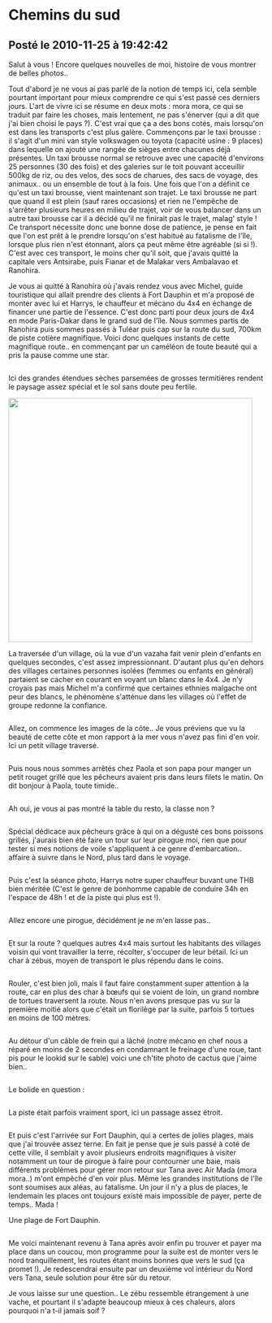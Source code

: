 # Chemins du sud
## Posté le 2010-11-25 à 19:42:42

Salut à vous ! Encore quelques nouvelles de moi, histoire de vous montrer de belles photos..

Tout d'abord je ne vous ai pas parlé de la notion de temps ici, cela semble pourtant important pour mieux comprendre ce qui s'est passé ces derniers jours. L'art de vivre ici se résume en deux mots : mora mora, ce qui se traduit par faire les choses, mais lentement, ne pas s'énerver (qui a dit que j'ai bien choisi le pays ?). C'est vrai que ça a des bons cotés, mais lorsqu'on est dans les transports c'est plus galère. Commençons par le taxi brousse : il s'agit d'un mini van style volkswagen ou toyota (capacité usine : 9 places) dans lequelle on ajouté une rangée de sièges entre chacunes déjà présentes. Un taxi brousse normal se retrouve avec une capacité d'environs 25 personnes (30 des fois) et des galeries sur le toit pouvant acceuillir 500kg de riz, ou des velos, des socs de charues, des sacs de voyage, des animaux.. ou un ensemble de tout à la fois. Une fois que l'on a définit ce qu'est un taxi brousse, vient maintenant son trajet. Le taxi brousse ne part que quand il est plein (sauf rares occasions) et rien ne l'empêche de s'arrêter plusieurs heures en milieu de trajet, voir de vous balancer dans un autre taxi brousse car il a décidé qu'il ne finirait pas le trajet, malag' style ! Ce transport nécessite donc une bonne dose de patience, je pense en fait que l'on est prêt à le prendre lorsqu'on s'est habitué au fatalisme de l'île, lorsque plus rien n'est étonnant, alors ça peut même être agréable (si si !). C'est avec ces transport, le moins cher qu'il soit, que j'avais quitté la capitale vers Antsirabe, puis Fianar et de Malakar vers Ambalavao et Ranohira.

Je vous ai quitté à Ranohira où j'avais rendez vous avec Michel, guide touristique qui allait prendre des clients à Fort Dauphin et m'a proposé de monter avec lui et Harrys, le chauffeur et mécano du 4x4 en échange de financer une partie de l'essence. C'est donc parti pour deux jours de 4x4 en mode Paris-Dakar dans le grand sud de l'île. Nous sommes partis de Ranohira puis sommes passés à Tuléar puis cap sur la route du sud, 700km de piste cotière magnifique. Voici donc quelques instants de cette magnifique route.. en commençant par un caméléon de toute beauté qui a pris la pause comme une star.

<img title="Caméléon, Ranohira, Madagascar, nov. 2010" alt="" src="http://etienne.croclemonde.org/public/madagascar/sud/DSCF0291.JPG" />

Ici des grandes étendues sèches parsemées de grosses termitières rendent le paysage assez spécial et le sol sans doute peu fertile.

<img title="Termites, Sud, Madagascar, nov. 2010" height="480" alt="" src="http://etienne.croclemonde.org/public/madagascar/sud/DSCF0299.JPG" />

La traversée d'un village, où la vue d'un vazaha fait venir plein d'enfants en quelques secondes, c'est assez impressionnant. D'autant plus qu'en dehors des villages certaines personnes isolées (femmes ou enfants en général) partaient se cacher en courant en voyant un blanc dans le 4x4. Je n'y croyais pas mais Michel m'a confirmé que certaines ethnies malgache ont peur des blancs, le phénomène s'atténue dans les villages où l'effet de groupe redonne la confiance.

<img title="Village, Sud, Madagascar, nov. 2010" alt="" src="http://etienne.croclemonde.org/public/madagascar/sud/DSCF0303.JPG" />

Allez, on commence les images de la côte.. Je vous préviens que vu la beauté de cette côte et mon rapport à la mer vous n'avez pas fini d'en voir. Ici un petit village traversé.

<img title="Village, Sud, Madagascar, nov. 2010" alt="" src="http://etienne.croclemonde.org/public/madagascar/sud/DSCF0306.JPG" />

Puis nous nous sommes arrêtés chez Paola et son papa pour manger un petit rouget grillé que les pêcheurs avaient pris dans leurs filets le matin. On dit bonjour à Paola, toute timide..

<img title="Paola, Sud, Madagascar, nov. 2010" alt="" src="http://etienne.croclemonde.org/public/madagascar/sud/DSCF0310.JPG" />

Ah oui, je vous ai pas montré la table du resto, la classe non ?

<img title="Parasol, Sud, Madagascar, nov. 2010" alt="" src="http://etienne.croclemonde.org/public/madagascar/sud/DSCF0316.JPG" />

Spécial dédicace aux pêcheurs grâce à qui on a dégusté ces bons poissons grillés, j'aurais bien été faire un tour sur leur pirogue moi, rien que pour tester si mes notions de voile s'appliquent à ce genre d'embarcation.. affaire à suivre dans le Nord, plus tard dans le voyage.

<img title="Pirogue, Sud, Madagascar, nov. 2010" alt="" src="http://etienne.croclemonde.org/public/madagascar/sud/DSCF0319.JPG" />

Puis c'est la séance photo, Harrys notre super chauffeur buvant une THB bien méritée (C'est le genre de bonhomme capable de conduire 34h en l'espace de 48h ! et de la piste qui plus est !).

<img title="Harrys, Sud, Madagascar, nov. 2010" alt="" src="http://etienne.croclemonde.org/public/madagascar/sud/DSCF0321.JPG" />

Allez encore une pirogue, décidément je ne m'en lasse pas..

<img title="Pirogue, Sud, Madagascar, nov. 2010" alt="" src="http://etienne.croclemonde.org/public/madagascar/sud/DSCF0338.JPG" />

Et sur la route ? quelques autres 4x4 mais surtout les habitants des villages voisin qui vont travailler la terre, récolter, s'occuper de leur bétail. Ici un char à zébus, moyen de transport le plus répendu dans le coins.

<img title="Attelage de zébus, Sud, Madagascar, nov. 2010" alt="" src="http://etienne.croclemonde.org/public/madagascar/sud/DSCF0344.JPG" />

Rouler, c'est bien joli, mais il faut faire constamment super attention à la route, car en plus des char à bœufs qui se voient de loin, un grand nombre de tortues traversent la route. Nous n'en avons presque pas vu sur la première moitié alors que c'était un florilège par la suite, parfois 5 tortues en moins de 100 mètres.

<img title="Tortue radiée, Sud, Madagascar, nov. 2010" alt="" src="http://etienne.croclemonde.org/public/madagascar/sud/DSCF0345.JPG" />

Au détour d'un câble de frein qui a lâché (notre mécano en chef nous a réparé en moins de 2 secondes en condamnant le freinage d'une roue, tant pis pour le lookid sur le sable) voici une ch'tite photo de cactus que j'aime bien..

<img title="Fleur de cactus, Sud, Madagascar, nov. 2010" alt="" src="http://etienne.croclemonde.org/public/madagascar/sud/DSCF0354.JPG" />

Le bolide en question :

<img title="La bête, Sud, Madagascar, nov. 2010" alt="" src="http://etienne.croclemonde.org/public/madagascar/sud/DSCF0358.JPG" />

La piste était parfois vraiment sport, ici un passage assez étroit.

<img title="Cross country, Sud, Madagascar, nov. 2010" alt="" src="http://etienne.croclemonde.org/public/madagascar/sud/DSCF0362.JPG" />

Et puis c'est l'arrivée sur Fort Dauphin, qui a certes de jolies plages, mais que j'ai trouvée assez terne. En fait je pense que je suis passé à coté de cette ville, il semblait y avoir plusieurs endroits magnifiques à visiter notamment un tour de pirogue à faire pour contourner une baie, mais différents problèmes pour gérer mon retour sur Tana avec Air Mada (mora mora..) m'ont empêché d'en voir plus. Même les grandes institutions de l'île sont soumises aux aléas, au fatalisme. Un jour il n'y a plus de places, le lendemain les places ont toujours existé mais impossible de payer, perte de temps.. Mada !

Une plage de Fort Dauphin.

<img title="Fort Dauphin, Sud, Madagascar, nov. 2010" alt="" src="http://etienne.croclemonde.org/public/madagascar/sud/DSCF0375.JPG" />

Me voici maintenant revenu à Tana après avoir enfin pu trouver et payer ma place dans un coucou, mon programme pour la suite est de monter vers le nord tranquillement, les routes étant moins bonnes que vers le sud (ça promet !). Je redescendrai ensuite par un deuxième vol intérieur du Nord vers Tana, seule solution pour être sûr du retour.

Je vous laisse sur une question.. Le zébu ressemble étrangement à une vache, et pourtant il s'adapte beaucoup mieux à ces chaleurs, alors pourquoi n'a t-il jamais soif ?
